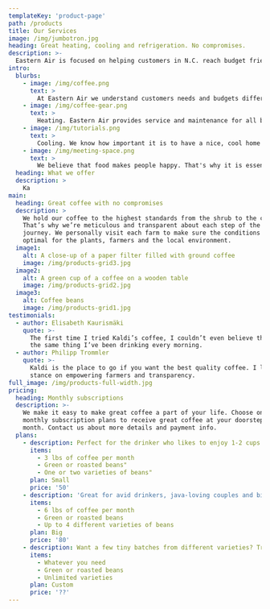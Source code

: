 ```yaml
---
templateKey: 'product-page'
path: /products
title: Our Services
image: /img/jumbotron.jpg
heading: Great heating, cooling and refrigeration. No compromises.
description: >-
  Eastern Air is focused on helping customers in N.C. reach budget friendly solutions to their HVAC needs. Based out of Apex, NC with 25+ years in the HVAC/R industry and 3rd generation in the field we have the experience needed to accomplish these goals.
intro:
  blurbs:
    - image: /img/coffee.png
      text: >
        At Eastern Air we understand customers needs and budgets differ and will work with you to find the best solution to the opportunity at hand.
    - image: /img/coffee-gear.png
      text: >
        Heating. Eastern Air provides service and maintenance for all brands of equipment in both residential and commercial applications. We also provide installation on most brands primarily American Standard. With today’s indoor air quality concerns we also offer several products for home or business to reduce contaminants in the air circulating inside.
    - image: /img/tutorials.png
      text: >
        Cooling. We know how important it is to have a nice, cool home to come back to after being outside in a North Carolina summer. That's why we work around the clock just to make sure each and every one of our customers is satisfied being inside their own home
    - image: /img/meeting-space.png
      text: >
        We believe that food makes people happy. That's why it is essential to make sure your refrigeration appliances are fully functional, 24/7.
  heading: What we offer
  description: >
    Ka
main:
  heading: Great coffee with no compromises
  description: >
    We hold our coffee to the highest standards from the shrub to the cup.
    That’s why we’re meticulous and transparent about each step of the coffee’s
    journey. We personally visit each farm to make sure the conditions are
    optimal for the plants, farmers and the local environment.
  image1:
    alt: A close-up of a paper filter filled with ground coffee
    image: /img/products-grid3.jpg
  image2:
    alt: A green cup of a coffee on a wooden table
    image: /img/products-grid2.jpg
  image3:
    alt: Coffee beans
    image: /img/products-grid1.jpg
testimonials:
  - author: Elisabeth Kaurismäki
    quote: >-
      The first time I tried Kaldi’s coffee, I couldn’t even believe that was
      the same thing I’ve been drinking every morning.
  - author: Philipp Trommler
    quote: >-
      Kaldi is the place to go if you want the best quality coffee. I love their
      stance on empowering farmers and transparency.
full_image: /img/products-full-width.jpg
pricing:
  heading: Monthly subscriptions
  description: >-
    We make it easy to make great coffee a part of your life. Choose one of our
    monthly subscription plans to receive great coffee at your doorstep each
    month. Contact us about more details and payment info.
  plans:
    - description: Perfect for the drinker who likes to enjoy 1-2 cups per day.
      items:
        - 3 lbs of coffee per month
        - Green or roasted beans"
        - One or two varieties of beans"
      plan: Small
      price: '50'
    - description: 'Great for avid drinkers, java-loving couples and bigger crowds'
      items:
        - 6 lbs of coffee per month
        - Green or roasted beans
        - Up to 4 different varieties of beans
      plan: Big
      price: '80'
    - description: Want a few tiny batches from different varieties? Try our custom plan
      items:
        - Whatever you need
        - Green or roasted beans
        - Unlimited varieties
      plan: Custom
      price: '??'
---
```

